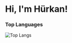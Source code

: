 # Hi, I'm Hürkan!

### Top Languages
 ![Top Langs](https://github-readme-stats.vercel.app/api/top-langs/?username=hurkandoganm&layout=compact)
